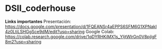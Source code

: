 # DSII_coderhouse

**Links importantes**
Presentación: https://docs.google.com/presentation/d/1FQEANSr4aEPPS6SFM6G1XPNakI4z0LtiLSHGgSce9dM/edit?usp=sharing
Google Colab: https://colab.research.google.com/drive/1qDYRHKiMX1s_YIjtWlrGn0V8pjlgF8m2?usp=sharing
